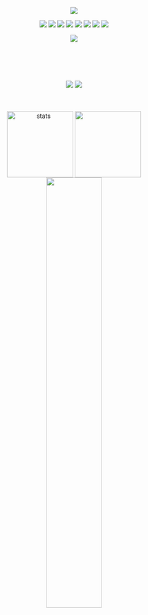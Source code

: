 <p align="center">

  <img src="https://i.imgur.com/xMdROMw.png" >

</p>

<p align="center">
 <a align="center" href="https://myanimelist.net/profile/furinadev" target"blank_"><img src="https://img.shields.io/badge/Myanimelist-2E51A2?style=for-the-badge&logo=myanimelist&logoColor=white&color=black"></a>
  <a align="center" href="https://discord.com/users/971120135656058901" target"blank_"><img src="https://img.shields.io/badge/Discord-5865F2?style=for-the-badge&logo=discord&logoColor=white&color=black"></a>
    <a align="center" href="https://www.linkedin.com/in/furina/" target"blank_"><img src="https://img.shields.io/badge/LinkedIn-0077B5?style=for-the-badge&logo=linkedin&logoColor=white&color=black"></a>
<a href="https://instagram.com/furinadev"><img src="https://img.shields.io/badge/Instagram-E4405F?style=for-the-badge&logo=instagram&logoColor=white&color=black"></a>
  <a align="center" href="https://twitter.com/furinadev" target"blank_"><img src="https://img.shields.io/badge/Twitter-1DA1F2?style=for-the-badge&logo=twitter&logoColor=white&color=black"></a>
 <a align="center" href="https://www.reddit.com/user/sinekmali" target"blank_"><img src="https://img.shields.io/badge/Reddit-FF4500?style=for-the-badge&logo=reddit&logoColor=white&color=black"></a>
  <a align="center" href="https://www.tiktok.com/@furinadev" target"blank_"><img src="https://img.shields.io/badge/TikTok-000000?style=for-the-badge&logo=tiktok&logoColor=white&color=black"></a>
<a align="center" href="https://open.spotify.com/user/cd92kcy4bhtcyyhkyhiq5xhu6?si=YI0SFkaZSGGcqAohOTCBpg&nd=1" target"blank_"><img src="https://img.shields.io/badge/Spotify-1ED760?&style=for-the-badge&logo=spotify&logoColor=white&color=black"></a>

<p align="center">
<img src="https://lanyard.cnrad.dev/api/971120135656058901?bg=:000000&borderRadius=:24px&showDisplayName=true&idleMessage=bleached" <p href="https://discord.com/users/971120135656058901" target="blank_"></p>


  <h2>
  <br>    
 <h2 align="center">
 <img src="https://skillicons.dev/icons?i=python,c,js,nodejs,ts,html,css,mongodb,atom,powershell&theme=dark" />
 <img src="https://skillicons.dev/icons?i=visualstudio,vscode,ps,ae,ai,pr,blender,figma,unity,unreal&theme=dark" />
 </h2>
</br>
</h2>
  
<p align="center">
   <img src="https://github-readme-stats.vercel.app/api?username=furinajpg&count_private=true&show_icons=true&theme=codeSTACKr&hide_border=true" width="%150" height="150px" alt="stats" align="center" />
   <img src="https://github-readme-stats.vercel.app/api/top-langs/?username=furinajpg&layout=compact&show_icons=true&theme=codeSTACKr&hide_border=true"width="%100" height="150px" align="center" />
    <img width="50%" src="https://count.getloli.com/get/@:furinajpg?theme=rule34">
    

